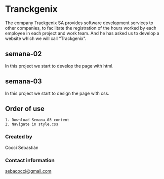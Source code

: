 # Tranckgenix
The company Trackgenix SA provides software development services to other companies, to facilitate the registration of the hours worked by each employee in each project and work team.
And he has asked us to develop a website which we will call “Trackgenix".
## semana-02
In this project we start to develop the page with html.
## semana-03
In this project we start to design the page with css.
## Order of use
```
1. Download Semana-03 content
2. Navigate in style.css
```
### Created by 
Cocci Sebastián
### Contact information
sebacocci@gmail.com
